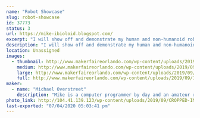 ```yaml
---
name: "Robot Showcase"
slug: robot-showcase
id: 37773
status: 3
url: https://mike-ibioloid.blogspot.com/
excerpt: "I will show off and demonstrate my human and non-humanoid robots. I will show off how they work and function by using their soccer, dancing, human interaction and autonomous navigation skills. This will show people what it will be like in the future."
description: "I will show off and demonstrate my human and non-humanoid robots. I will show off how they work and function by using their soccer, dancing, human interaction and autonomous navigation skills. This will show people what it will be like in the future with robots in their home, work and in public places."
location: Unassigned
images:
  - thumbnail: http://www.makerfaireorlando.com/wp-content/uploads/2019/09/1_sgYQE5DU6PHNO00AqnN7-Q.jpeg
    medium: http://www.makerfaireorlando.com/wp-content/uploads/2019/09/1_sgYQE5DU6PHNO00AqnN7-Q.jpeg
    large: http://www.makerfaireorlando.com/wp-content/uploads/2019/09/1_sgYQE5DU6PHNO00AqnN7-Q.jpeg
    full: http://www.makerfaireorlando.com/wp-content/uploads/2019/09/1_sgYQE5DU6PHNO00AqnN7-Q.jpeg
maker:
  - name: "Michael Overstreet"
    description: "Mike is a computer programmer by day and an amateur roboticist by night. Mike and his humanoid robot Boomer have competed in the last 11 Robogames and have won multiple bronze, silver and gold metals. For the past 9 years he has been experimenting with 3D printed robot designs at his local hackerspace which he is a founding member of. He is an active member of the 3D printer community and he is working on his own 3d printer design. He also has been a grass roots supporter of the Kansas City Maker Faire as well as attending most of the national and international Maker Faires. People who are interested in his adventures in robotics should check out his blog \"I, Bioloid\". He is currently exploring open-source 3D printed robotics and using the ROS (Robot Operating System) with his robots."
photo_link: http://104.41.139.123/wp-content/uploads/2019/09/CROPPED-IMG_6649_PX7.jpg
last-exported: "07/04/2020 05:03:41 pm"
---
```

